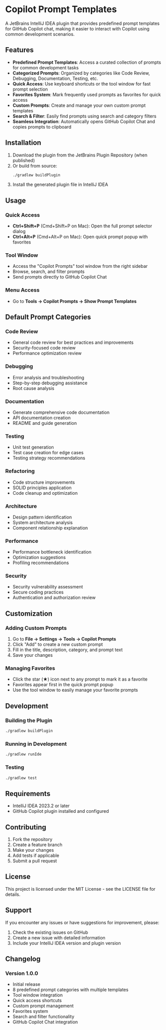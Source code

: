 # Copilot Prompt Templates

A JetBrains IntelliJ IDEA plugin that provides predefined prompt templates for GitHub Copilot chat, making it easier to interact with Copilot using common development scenarios.

## Features

- **Predefined Prompt Templates**: Access a curated collection of prompts for common development tasks
- **Categorized Prompts**: Organized by categories like Code Review, Debugging, Documentation, Testing, etc.
- **Quick Access**: Use keyboard shortcuts or the tool window for fast prompt selection
- **Favorites System**: Mark frequently used prompts as favorites for quick access
- **Custom Prompts**: Create and manage your own custom prompt templates
- **Search & Filter**: Easily find prompts using search and category filters
- **Seamless Integration**: Automatically opens GitHub Copilot Chat and copies prompts to clipboard

## Installation

1. Download the plugin from the JetBrains Plugin Repository (when published)
2. Or build from source:
   ```bash
   ./gradlew buildPlugin
   ```
3. Install the generated plugin file in IntelliJ IDEA

## Usage

### Quick Access
- **Ctrl+Shift+P** (Cmd+Shift+P on Mac): Open the full prompt selector dialog
- **Ctrl+Alt+P** (Cmd+Alt+P on Mac): Open quick prompt popup with favorites

### Tool Window
- Access the "Copilot Prompts" tool window from the right sidebar
- Browse, search, and filter prompts
- Send prompts directly to GitHub Copilot Chat

### Menu Access
- Go to **Tools → Copilot Prompts → Show Prompt Templates**

## Default Prompt Categories

### Code Review
- General code review for best practices and improvements
- Security-focused code review
- Performance optimization review

### Debugging
- Error analysis and troubleshooting
- Step-by-step debugging assistance
- Root cause analysis

### Documentation
- Generate comprehensive code documentation
- API documentation creation
- README and guide generation

### Testing
- Unit test generation
- Test case creation for edge cases
- Testing strategy recommendations

### Refactoring
- Code structure improvements
- SOLID principles application
- Code cleanup and optimization

### Architecture
- Design pattern identification
- System architecture analysis
- Component relationship explanation

### Performance
- Performance bottleneck identification
- Optimization suggestions
- Profiling recommendations

### Security
- Security vulnerability assessment
- Secure coding practices
- Authentication and authorization review

## Customization

### Adding Custom Prompts
1. Go to **File → Settings → Tools → Copilot Prompts**
2. Click "Add" to create a new custom prompt
3. Fill in the title, description, category, and prompt text
4. Save your changes

### Managing Favorites
- Click the star (★) icon next to any prompt to mark it as a favorite
- Favorites appear first in the quick prompt popup
- Use the tool window to easily manage your favorite prompts

## Development

### Building the Plugin
```bash
./gradlew buildPlugin
```

### Running in Development
```bash
./gradlew runIde
```

### Testing
```bash
./gradlew test
```

## Requirements

- IntelliJ IDEA 2023.2 or later
- GitHub Copilot plugin installed and configured

## Contributing

1. Fork the repository
2. Create a feature branch
3. Make your changes
4. Add tests if applicable
5. Submit a pull request

## License

This project is licensed under the MIT License - see the LICENSE file for details.

## Support

If you encounter any issues or have suggestions for improvement, please:
1. Check the existing issues on GitHub
2. Create a new issue with detailed information
3. Include your IntelliJ IDEA version and plugin version

## Changelog

### Version 1.0.0
- Initial release
- 8 predefined prompt categories with multiple templates
- Tool window integration
- Quick access shortcuts
- Custom prompt management
- Favorites system
- Search and filter functionality
- GitHub Copilot Chat integration